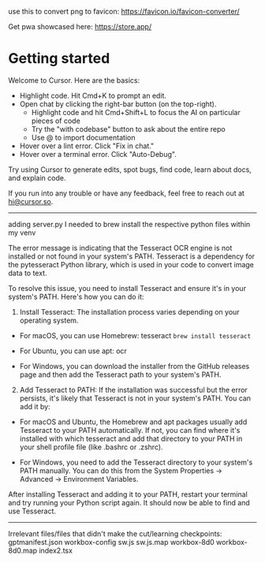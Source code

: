 use this to convert png to favicon: https://favicon.io/favicon-converter/

Get pwa showcased here: https://store.app/

# Getting started

Welcome to Cursor. Here are the basics:

* Highlight code. Hit Cmd+K to prompt an edit.
* Open chat by clicking the right-bar button (on the top-right).
  - Highlight code and hit Cmd+Shift+L to focus the AI on particular pieces of code 
  - Try the "with codebase" button to ask about the entire repo
  - Use @ to import documentation
* Hover over a lint error. Click "Fix in chat."
* Hover over a terminal error. Click "Auto-Debug".

Try using Cursor to generate edits, spot bugs, find code, learn about docs, and explain code.

If you run into any trouble or have any feedback, feel free to reach out at hi@cursor.so.

---
adding server.py
I needed to brew install the respective python files within my venv

The error message is indicating that the Tesseract OCR engine is not installed or not found in your system's PATH. Tesseract is a dependency for the pytesseract Python library, which is used in your code to convert image data to text.

To resolve this issue, you need to install Tesseract and ensure it's in your system's PATH. Here's how you can do it:

1. Install Tesseract: The installation process varies depending on your operating system.

- For macOS, you can use Homebrew:
tesseract
``` brew install tesseract ```

- For Ubuntu, you can use apt:
ocr

- For Windows, you can download the installer from the GitHub releases page and then add the Tesseract path to your system's PATH.

2. Add Tesseract to PATH: If the installation was successful but the error persists, it's likely that Tesseract is not in your system's PATH. You can add it by:

- For macOS and Ubuntu, the Homebrew and apt packages usually add Tesseract to your PATH automatically. If not, you can find where it's installed with which tesseract and add that directory to your PATH in your shell profile file (like .bashrc or .zshrc).

- For Windows, you need to add the Tesseract directory to your system's PATH manually. You can do this from the System Properties -> Advanced -> Environment Variables.

After installing Tesseract and adding it to your PATH, restart your terminal and try running your Python script again. It should now be able to find and use Tesseract.

---
Irrelevant files/files that didn't make the cut/learning checkpoints:
gptmanifest.json
workbox-config
  sw.js
  sw.js.map
  workbox-8d0
  workbox-8d0.map
index2.tsx